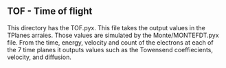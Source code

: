 ## TOF - Time of flight
This directory has the TOF.pyx. This file takes the output values in the TPlanes arraies. Those values are simulated by the Monte/MONTEFDT.pyx file.
From the time, energy, velocity and count of the electrons at each of the 7 time planes it outputs values such as the Towensend coeffiecients, velocity, and diffusion. 
